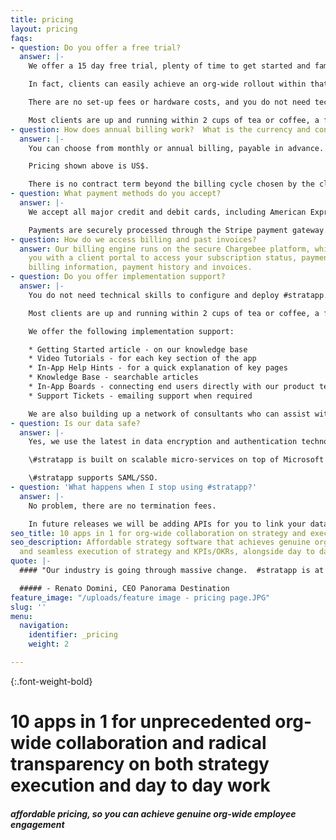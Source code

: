 ```yaml
---
title: pricing
layout: pricing
faqs:
- question: Do you offer a free trial?
  answer: |-
    We offer a 15 day free trial, plenty of time to get started and familiar with #stratapp.

    In fact, clients can easily achieve an org-wide rollout within that timeframe.

    There are no set-up fees or hardware costs, and you do not need technical skills to configure and deploy #stratapp.  It is also easy to deploy specific pages of the app, right down to individual users, thereby making your rollout progressive and hopefully eliminating the need for end user training.

    Most clients are up and running within 2 cups of tea or coffee, a far cry from the weeks or months it usually takes to deploy enterprise software.
- question: How does annual billing work?  What is the currency and contract term?
  answer: |-
    You can choose from monthly or annual billing, payable in advance.  Annual pricing is discounted 22-29% on monthly pricing.

    Pricing shown above is US$.

    There is no contract term beyond the billing cycle chosen by the client.
- question: What payment methods do you accept?
  answer: |-
    We accept all major credit and debit cards, including American Express, Visa, Mastercard and Diners Club.

    Payments are securely processed through the Stripe payment gateway. We do not hold or access credit card details.
- question: How do we access billing and past invoices?
  answer: Our billing engine runs on the secure Chargebee platform, which provides
    you with a client portal to access your subscription status, payment methods,
    billing information, payment history and invoices.
- question: Do you offer implementation support?
  answer: |-
    You do not need technical skills to configure and deploy #stratapp.  It is also easy to deploy specific pages of the app, right down to individual users, thereby making your rollout progressive and hopefully eliminating the need for end user training.

    Most clients are up and running within 2 cups of tea or coffee, a far cry from the weeks or months it usually takes to deploy enterprise software.

    We offer the following implementation support:

    * Getting Started article - on our knowledge base
    * Video Tutorials - for each key section of the app
    * In-App Help Hints - for a quick explanation of key pages
    * Knowledge Base - searchable articles
    * In-App Boards - connecting end users directly with our product team, including your ability to vote on new feature ideas and view those features that have progressed to our roadmap
    * Support Tickets - emailing support when required

    We are also building up a network of consultants who can assist with clients with getting started on #stratapp.
- question: Is our data safe?
  answer: |-
    Yes, we use the latest in data encryption and authentication technology.

    \#stratapp is built on scalable micro-services on top of Microsoft Service Fabric, hosted on Microsoft Azure.

    \#stratapp supports SAML/SSO.
- question: 'What happens when I stop using #stratapp?'
  answer: |-
    No problem, there are no termination fees.

    In future releases we will be adding APIs for you to link your data to external BI tools.
seo_title: 10 apps in 1 for org-wide collaboration on strategy and execution
seo_description: Affordable strategy software that achieves genuine org-wide collaboration
  and seamless execution of strategy and KPIs/OKRs, alongside day to day work.
quote: |-
  #### "Our industry is going through massive change.  #stratapp is at the core of our response, connecting our talent across four countries, aligning all of us in real time."

  ##### - Renato Domini, CEO Panorama Destination
feature_image: "/uploads/feature image - pricing page.JPG"
slug: ''
menu:
  navigation:
    identifier: _pricing
    weight: 2

---
```

{:.font-weight-bold}

# 10 apps in 1 for unprecedented org-wide collaboration and radical transparency on both strategy execution and day to day work

##### affordable pricing, so you can achieve genuine org-wide employee engagement